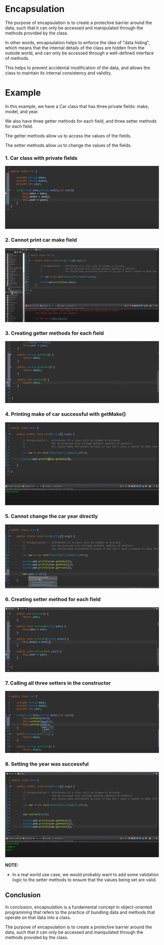 # Encapsulation

The purpose of encapsulation is to create a protective barrier around the data, such that it can only be accessed and manipulated through the methods provided by the class.

In other words, encapsulation helps to enforce the idea of "data hiding", which means that the internal details of the class are hidden from the outside world, and can only be accessed through a well-defined interface of methods. 

This helps to prevent accidental modification of the data, and allows the class to maintain its internal consistency and validity.

# Example
In this example, we have a Car class that has three private fields: make, model, and year.

We also have three getter methods for each field, and three setter methods for each field.

The getter methods allow us to access the values of the fields. 

The setter methods allow us to change the values of the fields.

### 1. Car class with private fields
![1](1_car_class_with_private_fields.png)


### 2. Cannot print car make field
![2](2_cannot_print_car_make_field.png)

### 3. Creating getter methods for each field
![3](3_creating_getter_methods_for_each_field.png)

### 4. Printing make of car successful with getMake()
![4](4_printing_make_of_car_successful_with_getMake.png)

### 5. Cannot change the car year directly
![5](5_cannot_change_the_car_year_directly.png)

### 6. Creating setter method for each field
![6](6_creating_setter_method_for_each_field.png)

### 7. Calling all three setters in the constructor
![7](7_calling_all_three_setters_in_the_constructor.png)

### 8. Setting the year was successful
![8](8_setting_the_year_was_successful.png)

<strong>NOTE:</strong>
- In a real world use case, we would probably want to add some validation logic to the setter methods to ensure that the values being set are valid.

## Conclusion

In conclusion, encapsulation is a fundamental concept in object-oriented programming that refers to the practice of bundling data and methods that operate on that data into a class. 

The purpose of encapsulation is to create a protective barrier around the data, such that it can only be accessed and manipulated through the methods provided by the class.